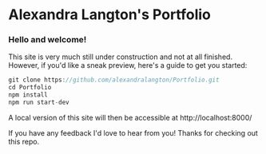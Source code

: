 # Alexandra Langton's Portfolio

### Hello and welcome!

This site is very much still under construction and not at all finished. However, if you'd like a sneak preview, here's a guide to get you started:

```js
git clone https://github.com/alexandralangton/Portfolio.git
cd Portfolio
npm install
npm run start-dev
```

A local version of this site will then be accessible at http://localhost:8000/

If you have any feedback I'd love to hear from you! Thanks for checking out this repo.
